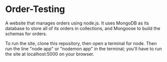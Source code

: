 # Order-Testing
 A website that manages orders using node.js. It uses MongoDB as its database to store all of its orders in collections, and Mongoose to build the schemas for orders.
 
To run the site, clone this repository, then open a terminal for node. Then run the line "node app" or "nodemon app" in the terminal; you'll have to run the site at localhost:5000 on your browser.
